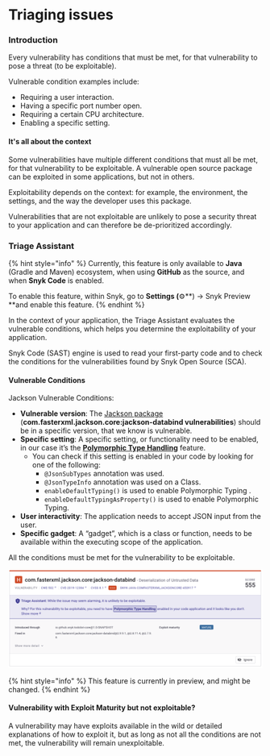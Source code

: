# Triaging issues



### Introduction

Every vulnerability has conditions that must be met, for that vulnerability to pose a threat (to be exploitable).

Vulnerable condition examples include:

* Requiring a user interaction.
* Having a specific port number open.
* Requiring a certain CPU architecture.
* Enabling a specific setting.

#### It's all about the context

Some vulnerabilities have multiple different conditions that must all be met,  for that vulnerability to be exploitable. A vulnerable open source package can be exploited in some applications, but not in others.&#x20;

Exploitability depends on the context: for example, the environment, the settings, and the way the developer uses this package.

Vulnerabilities that are not exploitable are unlikely to pose a security threat to your application and can therefore be de-prioritized accordingly.

### Triage Assistant

{% hint style="info" %}
Currently, this feature is only available to **Java** (Gradle and Maven) ecosystem, when using **GitHub** as the source, and when **Snyk Code** is enabled.

To enable this feature, within Snyk, go to **Settings (**⚙️**) → Snyk Preview **and enable this feature.
{% endhint %}

In the context of your application, the Triage Assistant evaluates the vulnerable conditions, which helps you determine the exploitability of your application.

‌Snyk Code (SAST) engine is used to read your first-party code and to check the conditions for the vulnerabilities found by Snyk Open Source (SCA).

#### Vulnerable Conditions

Jackson Vulnerable Conditions:

* **Vulnerable version**: The [Jackson package](https://snyk.io/vuln/maven:com.fasterxml.jackson.core%3Ajackson-databind) (**com.fasterxml.jackson.core:jackson-databind vulnerabilities**) should be in a specific version, that we know is vulnerable.
* **Specific setting**: A specific setting, or functionality need to be enabled, in our case it’s the [**Polymorphic Type Handling**](https://github.com/FasterXML/jackson-docs/wiki/JacksonPolymorphicDeserialization) feature.&#x20;
  * You can check if this setting is enabled in your code by looking for one of the following:
    * `@JsonSubTypes` annotation was used.
    * &#x20;`@JsonTypeInfo` annotation was used on a Class.
    * &#x20;`enableDefaultTyping()` is used to enable Polymorphic Typing .
    * `enableDefaultTypingAsProperty()` is used to enable Polymorphic Typing.
* **User interactivity**: The application needs to accept JSON input from the user.&#x20;
* **Specific gadget**: A “gadget”, which is a class or function, needs to be available within the executing scope of the application.

All the conditions must be met for the vulnerability to be exploitable.

![Triage Assistant UI](<../../.gitbook/assets/image (61).png>)

{% hint style="info" %}
This feature is currently in preview, and might be changed.
{% endhint %}

#### Vulnerability with Exploit Maturity but not exploitable?

A vulnerability may have exploits available in the wild or detailed explanations of how to exploit it, but as long as not all the conditions are not met, the vulnerability will remain unexploitable.

